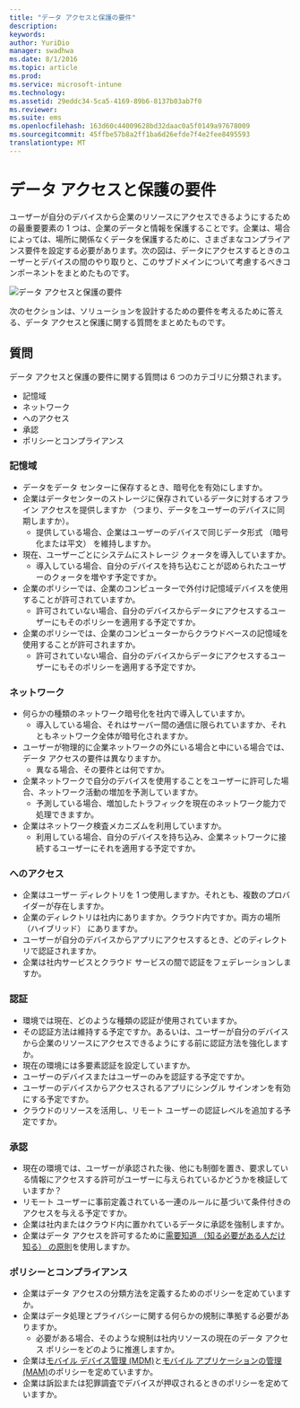 ```yaml
---
title: "データ アクセスと保護の要件"
description: 
keywords: 
author: YuriDio
manager: swadhwa
ms.date: 8/1/2016
ms.topic: article
ms.prod: 
ms.service: microsoft-intune
ms.technology: 
ms.assetid: 29eddc34-5ca5-4169-89b6-8137b03ab7f0
ms.reviewer: 
ms.suite: ems
ms.openlocfilehash: 163d60c44009628bd32daac0a5f0149a97678009
ms.sourcegitcommit: 45ffbe57b8a2ff1ba6d26efde7f4e2fee8495593
translationtype: MT
---
```

# <a name="-"></a>データ アクセスと保護の要件

ユーザーが自分のデバイスから企業のリソースにアクセスできるようにするための最重要要素の 1 つは、企業のデータと情報を保護することです。企業は、場合によっては、場所に関係なくデータを保護するために、さまざまなコンプライアンス要件を設定する必要があります。次の図は、データにアクセスするときのユーザーとデバイスの間のやり取りと、このサブドメインについて考慮するべきコンポーネントをまとめたものです。

![データ アクセスと保護の要件](./media/BYOD_Figure3.png)

次のセクションは、ソリューションを設計するための要件を考えるために答える、データ アクセスと保護に関する質問をまとめたものです。

## <a name=""></a>質問

データ アクセスと保護の要件に関する質問は 6 つのカテゴリに分類されます。

- 記憶域
- ネットワーク
- へのアクセス
- 承認
- ポリシーとコンプライアンス

### <a name=""></a>記憶域

- データをデータ センターに保存するとき、暗号化を有効にしますか。
- 企業はデータセンターのストレージに保存されているデータに対するオフライン アクセスを提供しますか （つまり、データをユーザーのデバイスに同期しますか）。
    - 提供している場合、企業はユーザーのデバイスで同じデータ形式 （暗号化または平文） を維持しますか。
- 現在、ユーザーごとにシステムにストレージ クォータを導入していますか。
    - 導入している場合、自分のデバイスを持ち込むことが認められたユーザーのクォータを増やす予定ですか。
- 企業のポリシーでは、企業のコンピューターで外付け記憶域デバイスを使用することが許可されていますか。
    - 許可されていない場合、自分のデバイスからデータにアクセスするユーザーにもそのポリシーを適用する予定ですか。
- 企業のポリシーでは、企業のコンピューターからクラウドベースの記憶域を使用することが許可されますか。
    - 許可されていない場合、自分のデバイスからデータにアクセスするユーザーにもそのポリシーを適用する予定ですか。

### <a name=""></a>ネットワーク

- 何らかの種類のネットワーク暗号化を社内で導入していますか。
    - 導入している場合、それはサーバー間の通信に限られていますか、それともネットワーク全体が暗号化されますか。
- ユーザーが物理的に企業ネットワークの外にいる場合と中にいる場合では、データ アクセスの要件は異なりますか。
    - 異なる場合、その要件とは何ですか。
- 企業ネットワークで自分のデバイスを使用することをユーザーに許可した場合、ネットワーク活動の増加を予測していますか。
    - 予測している場合、増加したトラフィックを現在のネットワーク能力で処理できますか。
- 企業はネットワーク検査メカニズムを利用していますか。
    - 利用している場合、自分のデバイスを持ち込み、企業ネットワークに接続するユーザーにそれを適用する予定ですか。

### <a name=""></a>へのアクセス

- 企業はユーザー ディレクトリを 1 つ使用しますか。それとも、複数のプロバイダーが存在しますか。
- 企業のディレクトリは社内にありますか。クラウド内ですか。両方の場所 （ハイブリッド） にありますか。
- ユーザーが自分のデバイスからアプリにアクセスするとき、どのディレクトリで認証されますか。
- 企業は社内サービスとクラウド サービスの間で認証をフェデレーションしますか。

### <a name=""></a>認証

- 環境では現在、どのような種類の認証が使用されていますか。
- その認証方法は維持する予定ですか。あるいは、ユーザーが自分のデバイスから企業のリソースにアクセスできるようにする前に認証方法を強化しますか。
- 現在の環境には多要素認証を設定していますか。
- ユーザーのデバイスまたはユーザーのみを認証する予定ですか。
- ユーザーのデバイスからアクセスされるアプリにシングル サインオンを有効にする予定ですか。
- クラウドのリソースを活用し、リモート ユーザーの認証レベルを追加する予定ですか。

### <a name=""></a>承認

- 現在の環境では、ユーザーが承認された後、他にも制御を置き、要求している情報にアクセスする許可がユーザーに与えられているかどうかを検証していますか？
- リモート ユーザーに事前定義されている一連のルールに基づいて条件付きのアクセスを与える予定ですか。
- 企業は社内またはクラウド内に置かれているデータに承認を強制しますか。
- 企業はデータ アクセスを許可するために[需要知道 （知る必要がある人だけ知る） の原則](http://en.wikipedia.org/wiki/Need_to_know)を使用しますか。

### <a name=""></a>ポリシーとコンプライアンス

- 企業はデータ アクセスの分類方法を定義するためのポリシーを定めていますか。
- 企業はデータ処理とプライバシーに関する何らかの規制に準拠する必要がありますか。
    - 必要がある場合、そのような規制は社内リソースの現在のデータ アクセス ポリシーをどのように推進しますか。
- 企業は[モバイル デバイス管理 (MDM)](mdm-design-considerations-guide.md)と[モバイル アプリケーションの管理 (MAM)](https://blogs.technet.microsoft.com/cbernier/2016/01/05/microsoft-intune-mobile-application-management-mam-standalone/)のポリシーを定めていますか。
- 企業は訴訟または犯罪調査でデバイスが押収されるときのポリシーを定めていますか。
